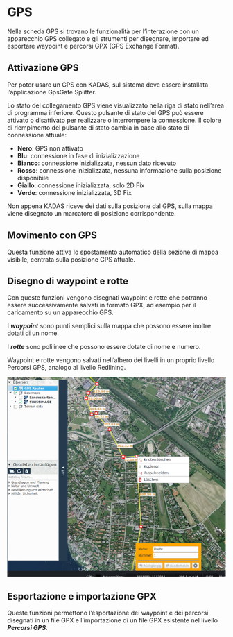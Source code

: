 <!-- WARNING: This file is autogenerated by csv2md.py -->
# GPS

Nella scheda GPS si trovano le funzionalità  per l’interazione con un apparecchio GPS collegato e gli strumenti per disegnare, importare ed esportare waypoint e percorsi GPX (GPS Exchange Format).


## <a name="sec0"></a>Attivazione GPS

Per poter usare un GPS con KADAS, sul sistema deve essere installata l’applicazione GpsGate Splitter.

Lo stato del collegamento GPS viene visualizzato nella riga di stato nell’area di programma inferiore. Questo pulsante di stato del GPS può essere attivato o disattivato per realizzare o interrompere la connessione. Il colore di riempimento del pulsante di stato cambia in base allo stato di connessione attuale:

+ **Nero**: GPS non attivato
+ **Blu**: connessione in fase di inizializzazione
+ **Bianco**: connessione inizializzata, nessun dato ricevuto
+ **Rosso**: connessione inizializzata, nessuna informazione sulla posizione disponibile
+ **Giallo**: connessione inizializzata, solo 2D Fix
+ **Verde**: connessione inizializzata, 3D Fix

Non appena KADAS riceve dei dati sulla posizione dal GPS, sulla mappa viene disegnato un marcatore di posizione corrispondente.


## <a name="sec1"></a>Movimento con GPS

Questa funzione attiva lo spostamento automatico della sezione di mappa visibile, centrata sulla posizione GPS attuale.


## <a name="sec2"></a>Disegno di waypoint e rotte

Con queste funzioni vengono disegnati waypoint e rotte che potranno essere successivamente salvati in formato GPX, ad esempio per il caricamento su un apparecchio GPS.

I **_waypoint_** sono punti semplici sulla mappa che possono essere inoltre dotati di un nome.

I **_rotte_** sono polilinee che possono essere dotate di nome e numero.

Waypoint e rotte vengono salvati nell’albero dei livelli in un proprio livello Percorsi GPS, analogo al livello Redlining.

<img src="../media/image9.png" />

## <a name="sec3"></a>Esportazione e importazione GPX

Queste funzioni permettono l’esportazione dei waypoint e dei percorsi disegnati in un file GPX e l’importazione di un file GPX esistente nel livello **_Percorsi GPS_**.


